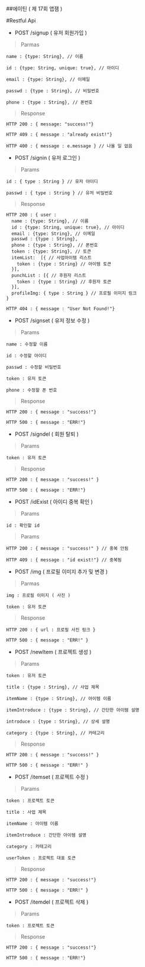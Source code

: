 ##에이틴 ( 제 17회 앱잼 )

#Restful Api

* POST /signup ( 유저 회원가입 )

> Parmas

    name : {type: String}, // 이름

    id : {type: String, unique: true}, // 아이디

    email : {type: String}, // 이메일

    passwd : {type : String}, // 비밀번호

    phone : {type : String}, // 폰번호

> Response

    HTTP 200 : { message: "success!"}

    HTTP 409 : { message : "already exist!"}

    HTTP 400 : { message : e.message } // 나올 일 없음

* POST /signin ( 유저 로그인 )

> Params

    id : { type : String } // 유저 아이디

    passwd : { type : String } // 유저 비밀번호

> Response

    HTTP 200 : { user :
      name : {type: String}, // 이름
      id : {type: String, unique: true}, // 아이디
      email : {type: String}, // 이메일
      passwd : {type : String},
      phone : {type : String}, // 폰번호
      token : {type: String}, // 토큰
      itemList:  [{ // 사업아이템 리스트
        token : {type : String} // 아이템 토큰
      }],
      punchList : [{ // 후원자 리스트
        token : {type : String} // 후원자 토큰
      }],
      profileImg: { type : String } // 프로필 이미지 링크
    }

    HTTP 404 : { message : "User Not Found!"}

* POST /signset ( 유저 정보 수정 )

> Params

    name : 수정할 이름

    id : 수정할 아이디

    passwd : 수정할 비밀번호

    token : 유저 토큰

    phone : 수정할 폰 번호

> Response

    HTTP 200 : { message : "success!"}

    HTTP 500 : { message : "ERR!"}

* POST /signdel ( 회원 탈퇴 )

> Params

    token : 유저 토큰

> Response

    HTTP 200 : { message : "success!" }

    HTTP 500 : { message : "ERR!"}

* POST /idExist ( 아이디 중복 확인 )

> Params

    id : 확인할 id

> Params

    HTTP 200 : { message : "success!" } // 중복 안됨

    HTTP 409 : { message : "id exist!"} // 중복됨

* POST /img ( 프로필 이미지 추가 및 변경 )

> Parmas

    img : 프로필 이미지 ( 사진 )

    token : 유저 토큰

> Response

    HTTP 200 : { url : 프로필 사진 링크 }

    HTTP 500 : { message : "ERR!" }

* POST /newItem ( 프로젝트 생성 )

> Params

    token : 유저 토큰

    title : {type : String}, // 사업 제목

    itemName : {type : String}, // 아이템 이름

    itemIntroduce : {type : String}, // 간단한 아이템 설명

    introduce : {type : String}, // 상세 설명

    category : {type : String}, // 카테고리

> Response

    HTTP 200 : { message : "success!" }

    HTTP 500 : { message : "ERR!" }

* POST /itemset ( 프로젝트 수정 )

> Params

    token : 프로젝트 토큰

    title : 사업 제목

    itemName : 아이템 이름

    itemIntroduce : 간단한 아이템 설명

    category : 카테고리

    userToken : 프로젝트 대표 토큰

> Response

    HTTP 200 : { message : "success!"}

    HTTP 500 : { message : "ERR!" }

* POST /itemdel ( 프로젝트 삭제 )

> Params

    token : 프로젝트 토큰

> Response

    HTTP 200 : { message : "success!"}

    HTTP 500 : { message : "ERR!"}
